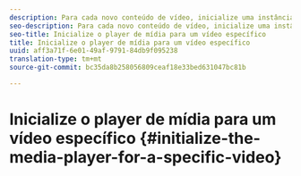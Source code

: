 ```yaml
---
description: Para cada novo conteúdo de vídeo, inicialize uma instância MediaResource com informações sobre o conteúdo de vídeo e carregue o recurso de mídia.
seo-description: Para cada novo conteúdo de vídeo, inicialize uma instância MediaResource com informações sobre o conteúdo de vídeo e carregue o recurso de mídia.
seo-title: Inicialize o player de mídia para um vídeo específico
title: Inicialize o player de mídia para um vídeo específico
uuid: aff3a71f-6e01-49af-9791-84db9f095238
translation-type: tm+mt
source-git-commit: bc35da8b258056809ceaf18e33bed631047bc81b

---
```



# Inicialize o player de mídia para um vídeo específico {#initialize-the-media-player-for-a-specific-video}
